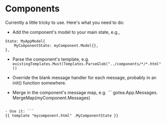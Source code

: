 # Components

Currently a little tricky to use.  Here's what you need to do:

- Add the component's model to your main state, e.g.,
```
State: MyAppModel{
	MyComponentState: myComponent.Model{},
},
```

- Parse the component's template, e.g. `existingTemplates.Must(Templates.ParseGlob("../components/*/*.html"))`

- Override the blank message handler for each message, probably in an init() function somewhere.

- Merge in the component's message map, e.g. ```
	gotea.App.Messages.
		MergeMap(myComponent.Messages)
```

- Use it: ```
{{ template "mycomponent.html" .MyComponentState }}

```